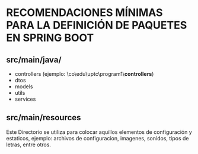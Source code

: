 # RECOMENDACIONES MÍNIMAS PARA LA DEFINICIÓN DE PAQUETES EN SPRING BOOT

## src/main/java/

- controllers   (ejemplo: \co\edu\uptc\program1\\**controllers**)
- dtos
- models
- utils
- services


##  src/main/resources

Este Directorio se utiliza para colocar aquillos elementos de configuración y estaticos, ejemplo: archivos de configuracion, imagenes, sonidos, tipos de letras, entre otros.
